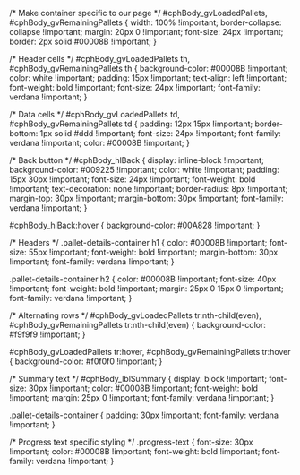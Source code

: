 /* Make container specific to our page */
#cphBody_gvLoadedPallets,
#cphBody_gvRemainingPallets {
    width: 100% !important;
    border-collapse: collapse !important;
    margin: 20px 0 !important;
    font-size: 24px !important;
    border: 2px solid #00008B !important;
}

/* Header cells */
#cphBody_gvLoadedPallets th,
#cphBody_gvRemainingPallets th {
    background-color: #00008B !important;
    color: white !important;
    padding: 15px !important;
    text-align: left !important;
    font-weight: bold !important;
    font-size: 24px !important;
    font-family: verdana !important;
}

/* Data cells */
#cphBody_gvLoadedPallets td,
#cphBody_gvRemainingPallets td {
    padding: 12px 15px !important;
    border-bottom: 1px solid #ddd !important;
    font-size: 24px !important;
    font-family: verdana !important;
    color: #00008B !important;
}

/* Back button */
#cphBody_hlBack {
    display: inline-block !important;
    background-color: #009225 !important;
    color: white !important;
    padding: 15px 30px !important;
    font-size: 24px !important;
    font-weight: bold !important;
    text-decoration: none !important;
    border-radius: 8px !important;
    margin-top: 30px !important;
    margin-bottom: 30px !important;
    font-family: verdana !important;
}

#cphBody_hlBack:hover {
    background-color: #00A828 !important;
}

/* Headers */
.pallet-details-container h1 {
    color: #00008B !important;
    font-size: 55px !important;
    font-weight: bold !important;
    margin-bottom: 30px !important;
    font-family: verdana !important;
}

.pallet-details-container h2 {
    color: #00008B !important;
    font-size: 40px !important;
    font-weight: bold !important;
    margin: 25px 0 15px 0 !important;
    font-family: verdana !important;
}

/* Alternating rows */
#cphBody_gvLoadedPallets tr:nth-child(even),
#cphBody_gvRemainingPallets tr:nth-child(even) {
    background-color: #f9f9f9 !important;
}

#cphBody_gvLoadedPallets tr:hover,
#cphBody_gvRemainingPallets tr:hover {
    background-color: #f0f0f0 !important;
}

/* Summary text */
#cphBody_lblSummary {
    display: block !important;
    font-size: 30px !important;
    color: #00008B !important;
    font-weight: bold !important;
    margin: 25px 0 !important;
    font-family: verdana !important;
}

.pallet-details-container {
    padding: 30px !important;
    font-family: verdana !important;
}

/* Progress text specific styling */
.progress-text {
    font-size: 30px !important;
    color: #00008B !important;
    font-weight: bold !important;
    font-family: verdana !important;
}
